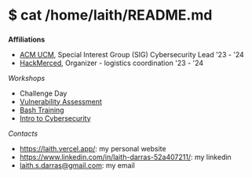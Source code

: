 # $ cat /home/laith/README.md

#####

**Affiliations**
- [ACM UCM](https://ucm.acm.org/), Special Interest Group (SIG) Cybersecurity Lead '23 - '24
- [HackMerced](https://hackmerced.com/), Organizer - logistics coordination '23 - '24

*Workshops*
- Challenge Day
- [Vulnerability Assessment](https://docs.google.com/presentation/d/1ClEA5VmBKmM5NXQXfjdY-aImnPm-pKxnvqWGcmaOydA/edit?usp=sharing)
- [Bash Training](https://docs.google.com/presentation/d/1hFHK7Jk5781yM9dm3Uh567RA3r1WjXhkb2DYWC_xLbw/edit?usp=sharing)
- [Intro to Cybersecurity](https://docs.google.com/presentation/d/16rIOb4OXDLTl7fMJLLbRUieTu9z9kTiZHWUp6i-gKDE/edit?usp=sharing)

*Contacts*
- https://laith.vercel.app/: my personal website
- https://www.linkedin.com/in/laith-darras-52a407211/: my linkedin
- laith.s.darras@gmail.com: my email

<!--
**laithdarras/laithdarras** is a ✨ _special_ ✨ repository because its `README.md` (this file) appears on your GitHub profile.

Here are some ideas to get you started:

- 🔭 I’m currently working on ...
- 🌱 I’m currently learning ...
- 👯 I’m looking to collaborate on ...
- 🤔 I’m looking for help with ...
- 💬 Ask me about ...
- 📫 How to reach me: ...
- 😄 Pronouns: ...
- ⚡ Fun fact: ...
-->
